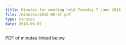 ```yaml
---
title: Minutes for meeting held Tuesday 7 June 2016
file: /minutes/2016-06-07.pdf
type: minutes
date: 2016-06-07
---
```


PDF of minutes linked below.
